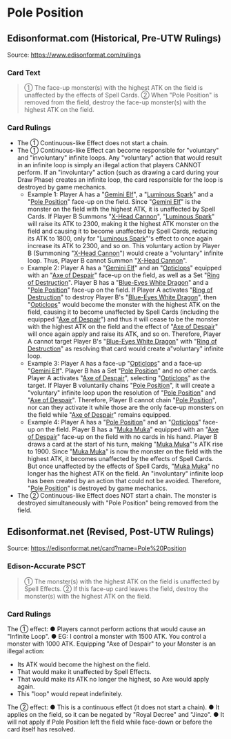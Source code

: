 # Pole Position

## Edisonformat.com (Historical, Pre-UTW Rulings)

Source: https://www.edisonformat.com/rulings

### Card Text

> ① The face-up monster(s) with the highest ATK on the field is unaffected by the effects of Spell Cards. ② When "Pole Position" is removed from the field, destroy the face-up monster(s) with the highest ATK on the field.

### Card Rulings

*   The ① Continuous-like Effect does not start a chain.
*   The ① Continuous-like Effect can become responsible for "voluntary" and "involuntary" infinite loops. Any "voluntary" action that would result in an infinite loop is simply an illegal action that players CANNOT perform. If an "involuntary" action (such as drawing a card during your Draw Phase) creates an infinite loop, the card responsible for the loop is destroyed by game mechanics.
    *   Example 1: Player A has a "[Gemini Elf](https://yugipedia.com/wiki/Gemini_Elf)", a "[Luminous Spark](https://yugipedia.com/wiki/Luminous_Spark)" and a "[Pole Position](https://yugipedia.com/wiki/Pole_Position)" face-up on the field. Since "[Gemini Elf](https://yugipedia.com/wiki/Gemini_Elf)" is the monster on the field with the highest ATK, it is unaffected by Spell Cards. If Player B Summons "[X-Head Cannon](https://yugipedia.com/wiki/X-Head_Cannon)", "[Luminous Spark](https://yugipedia.com/wiki/Luminous_Spark)" will raise its ATK to 2300, making it the highest ATK monster on the field and causing it to become unaffected by Spell Cards, reducing its ATK to 1800, only for "[Luminous Spark](https://yugipedia.com/wiki/Luminous_Spark)"'s effect to once again increase its ATK to 2300, and so on. This voluntary action by Player B (Summoning "[X-Head Cannon](https://yugipedia.com/wiki/X-Head_Cannon)") would create a "voluntary" infinite loop. Thus, Player B cannot Summon "[X-Head Cannon](https://yugipedia.com/wiki/X-Head_Cannon)".
    *   Example 2: Player A has a "[Gemini Elf](https://yugipedia.com/wiki/Gemini_Elf)" and an "[Opticlops](https://yugipedia.com/wiki/Opticlops)" equipped with an "[Axe of Despair](https://yugipedia.com/wiki/Axe_of_Despair)" face-up on the field, as well as a Set "[Ring of Destruction](https://yugipedia.com/wiki/Ring_of_Destruction)". Player B has a "[Blue-Eyes White Dragon](https://yugipedia.com/wiki/Blue-Eyes_White_Dragon)" and a "[Pole Position](https://yugipedia.com/wiki/Pole_Position)" face-up on the field. If Player A activates "[Ring of Destruction](https://yugipedia.com/wiki/Ring_of_Destruction)" to destroy Player B's "[Blue-Eyes White Dragon](https://yugipedia.com/wiki/Blue-Eyes_White_Dragon)", then "[Opticlops](https://yugipedia.com/wiki/Opticlops)" would become the monster with the highest ATK on the field, causing it to become unaffected by Spell Cards (including the equipped "[Axe of Despair](https://yugipedia.com/wiki/Axe_of_Despair)") and thus it will cease to be the monster with the highest ATK on the field and the effect of "[Axe of Despair](https://yugipedia.com/wiki/Axe_of_Despair)" will once again apply and raise its ATK, and so on. Therefore, Player A cannot target Player B's "[Blue-Eyes White Dragon](https://yugipedia.com/wiki/Blue-Eyes_White_Dragon)" with "[Ring of Destruction](https://yugipedia.com/wiki/Ring_of_Destruction)" as resolving that card would create a"voluntary" infinite loop.
    *   Example 3: Player A has a face-up "[Opticlops](https://yugipedia.com/wiki/Opticlops)" and a face-up "[Gemini Elf](https://yugipedia.com/wiki/Gemini_Elf)". Player B has a Set "[Pole Position](https://yugipedia.com/wiki/Pole_Position)" and no other cards. Player A activates "[Axe of Despair](https://yugipedia.com/wiki/Axe_of_Despair)", selecting "[Opticlops](https://yugipedia.com/wiki/Opticlops)" as the target. If Player B voluntarily chains "[Pole Position](https://yugipedia.com/wiki/Pole_Position)", it will create a "voluntary" infinite loop upon the resolution of "[Pole Position](https://yugipedia.com/wiki/Pole_Position)" and "[Axe of Despair](https://yugipedia.com/wiki/Axe_of_Despair)". Therefore, Player B cannot chain "[Pole Position](https://yugipedia.com/wiki/Pole_Position)", nor can they activate it while those are the only face-up monsters on the field while "[Axe of Despair](https://yugipedia.com/wiki/Axe_of_Despair)" remains equipped.
    *   Example 4: Player A has a "[Pole Position](https://yugipedia.com/wiki/Pole_Position)" and an "[Opticlops](https://yugipedia.com/wiki/Opticlops)" face-up on the field. Player B has a "[Muka Muka](https://yugipedia.com/wiki/Muka_Muka)" equipped with an "[Axe of Despair](https://yugipedia.com/wiki/Axe_of_Despair)" face-up on the field with no cards in his hand. Player B draws a card at the start of his turn, making "[Muka Muka](https://yugipedia.com/wiki/Muka_Muka)"'s ATK rise to 1900. Since "[Muka Muka](https://yugipedia.com/wiki/Muka_Muka)" is now the monster on the field with the highest ATK, it becomes unaffected by the effects of Spell Cards. But once unaffected by the effects of Spell Cards, "[Muka Muka](https://yugipedia.com/wiki/Muka_Muka)" no longer has the highest ATK on the field. An "involuntary" infinite loop has been created by an action that could not be avoided. Therefore, "[Pole Position](https://yugipedia.com/wiki/Pole_Position)" is destroyed by game mechanics.
*   The ② Continuous-like Effect does NOT start a chain. The monster is destroyed simultaneously with "Pole Position" being removed from the field.

## Edisonformat.net (Revised, Post-UTW Rulings)

Source: https://edisonformat.net/card?name=Pole%20Position

### Edison-Accurate PSCT

> ① The monster(s) with the highest ATK on the field is unaffected by Spell Effects.
> ② If this face-up card leaves the field, destroy the monster(s) with the highest ATK on the field.

### Card Rulings

The ① effect:
● Players cannot perform actions that would cause an "Infinite Loop".
● EG: I control a monster with 1500 ATK. You control a monster with 1000 ATK. Equipping "Axe of Despair" to your Monster is an illegal action:
- Its ATK would become the highest on the field.
- That would make it unaffected by Spell Effects.
- That would make its ATK no longer the highest, so Axe would apply again.
- This "loop" would repeat indefinitely.

The ② effect:
● This is a continuous effect (it does not start a chain).
● It applies on the field, so it can be negated by "Royal Decree" and "Jinzo".
● It will not apply if Pole Position left the field while face-down or before the card itself has resolved.
            